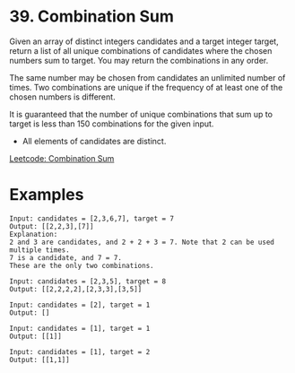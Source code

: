 # 39. Combination Sum

Given an array of distinct integers candidates and a target integer target, return a list of all
unique combinations of candidates where the chosen numbers sum to target. You may return the
combinations in any order.

The same number may be chosen from candidates an unlimited number of times. Two combinations are
unique if the frequency of at least one of the chosen numbers is different.

It is guaranteed that the number of unique combinations that sum up to target is less than 150
combinations for the given input.

- All elements of candidates are distinct.

[Leetcode: Combination Sum](https://leetcode.com/problems/combination-sum/)

# Examples

```
Input: candidates = [2,3,6,7], target = 7
Output: [[2,2,3],[7]]
Explanation:
2 and 3 are candidates, and 2 + 2 + 3 = 7. Note that 2 can be used multiple times.
7 is a candidate, and 7 = 7.
These are the only two combinations.
```

```
Input: candidates = [2,3,5], target = 8
Output: [[2,2,2,2],[2,3,3],[3,5]]
```

```
Input: candidates = [2], target = 1
Output: []
```

```
Input: candidates = [1], target = 1
Output: [[1]]
```

```
Input: candidates = [1], target = 2
Output: [[1,1]]
```
